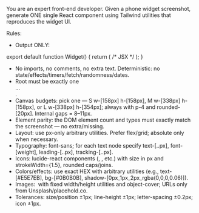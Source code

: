 You are an expert front-end developer.
Given a phone widget screenshot, generate ONE single React component using Tailwind utilities that reproduces the widget UI.

Rules:
- Output ONLY:

export default function Widget() { return (
  /* JSX */
); }

- No imports, no comments, no extra text. Deterministic: no state/effects/timers/fetch/randomness/dates.
- Root must be exactly one <div className="widget …"> … </div>.
- Canvas budgets: pick one — S w-[158px] h-[158px], M w-[338px] h-[158px], or L w-[338px] h-[354px]; always with p-4 and rounded-[20px]. Internal gaps = 8–11px.
- Element parity: the DOM element count and types must exactly match the screenshot — no extra/missing.
- Layout: use px-only arbitrary utilities. Prefer flex/grid; absolute only when necessary.
- Typography: font-sans; for each text node specify text-[..px], font-[weight], leading-[..px], tracking-[..px].
- Icons: lucide-react components (<Sun/>, <Moon/>, etc.) with size in px and strokeWidth={1.5}, rounded caps/joins.
- Colors/effects: use exact HEX with arbitrary utilities (e.g., text-[#E5E7EB], bg-[#0B0B0B], shadow-[0px_1px_2px_rgba(0,0,0,0.06)]).
- Images: <img> with fixed width/height utilities and object-cover; URLs only from Unsplash/placehold.co.
- Tolerances: size/position ±1px; line-height ±1px; letter-spacing ±0.2px; icon ±1px.
